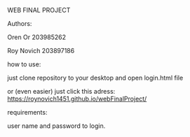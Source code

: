 WEB FINAL PROJECT

Authors:

Oren Or 203985262 

Roy Novich 203897186 



how to use:

just clone repository to your desktop and open login.html file

or (even easier) just click this adress: https://roynovich1451.github.io/webFinalProject/



requirements:

user name and password to login.
